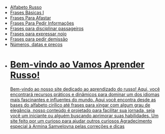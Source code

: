 
<html lang="pt-BR">

</head>
<body>
    <div class="menu">
        <ul>
                <li><a href="alfabeto-russo.html">Alfabeto Russo</a></li>
                <li><a href="frases-basicas-1.html">Frases Básicas I</a></li>
                <li><a href="frases-para-afastar.html">Frases Para Afastar</a></li>
                <li><a href="frases-para-pedir-informacao.html">Frases Para Pedir Informações</a></li>
                <li><a href="disciplinar-passageiro.html">Frases para disciplinar passageiros</a></li>
                <li><a href="nojo.html">Frases para expressar nojo</a></li>
                <li><a href="demissao.html">Frases para pedir demissão</a></li>
                <li><a href="numeros.html">Números, datas e preços</a>
                <li><a href="adverbios.html>Advérbios</a></li>
        </ul>
            </div>
<html lang="pt-BR">
<body>
       <h1>Bem-vindo ao Vamos Aprender Russo!</h1>
        <p>Bem-vindo ao nosso site dedicado ao aprendizado do russo! 
        Aqui, você encontrará recursos práticos e dinâmicos para dominar um dos idiomas 
        mais fascinantes e influentes do mundo. 
        Aqui você encontra desde as bases do alfabeto 
        cirílico até frases para xingar com algum grau de elegância, 
        nosso conteúdo é projetado para facilitar sua jornada, seja você um iniciante 
        ou alguém buscando aprimorar suas habilidades.
        Um site feito por um curioso para ajudar outros curiosos
        Agradecimento especial à Armina Samvelovna pelas correções e dicas </p>
    </div>
</body>
</html>
<body>
   
</body>
</html>
   
<html>
<head>
  <meta http-equiv="CONTENT-TYPE" content="text/html; charset=UTF-8">
</head>
<body>
</body>
</html>
<html lang="pt-BR">
<head>
    <meta charset="UTF-8">
    <meta name="viewport" content="width=device-width, initial-scale=1.0">
</head>
<body>
    
